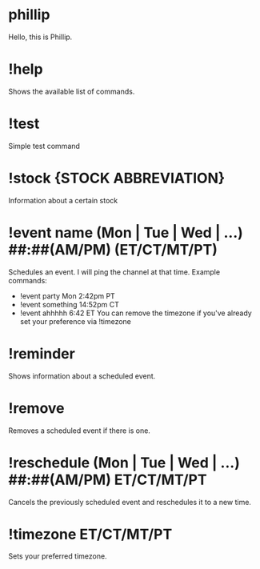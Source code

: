 # phillip
Hello, this is Phillip.

# !help
Shows the available list of commands.

# !test
Simple test command

# !stock {STOCK ABBREVIATION}
Information about a certain stock

# !event name (Mon | Tue | Wed | ...) ##:##(AM/PM) (ET/CT/MT/PT)
Schedules an event. I will ping the channel at that time.
Example commands: 
- !event party Mon 2:42pm PT
- !event something 14:52pm CT
- !event ahhhhh 6:42 ET
You can remove the timezone if you've already set your preference via !timezone

# !reminder
Shows information about a scheduled event.

# !remove
Removes a scheduled event if there is one.

# !reschedule (Mon | Tue | Wed | ...) ##:##(AM/PM) ET/CT/MT/PT 
Cancels the previously scheduled event and reschedules it to a new time.

# !timezone ET/CT/MT/PT
Sets your preferred timezone.

